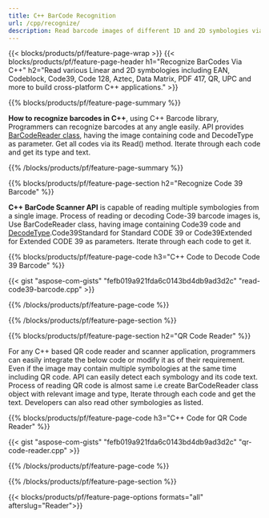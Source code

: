 ```yaml
---
title: C++ BarCode Recognition
url: /cpp/recognize/
description: Read barcode images of different 1D and 2D symbologies via C++ library
---
```


{{< blocks/products/pf/feature-page-wrap >}}
{{< blocks/products/pf/feature-page-header h1="Recognize BarCodes Via C++" h2="Read various Linear and 2D symbologies including  EAN, Codeblock, Code39, Code 128, Aztec, Data Matrix, PDF 417, QR, UPC and more to build cross-platform C++ applications." >}}

{{% blocks/products/pf/feature-page-summary %}}

**How to recognize barcodes in C++**, using C++ Barcode library, Programmers can recognize barcodes at any angle easily. API provides [BarCodeReader class](https://apireference.aspose.com/barcode/cpp/class/aspose.bar_code.bar_code_recognition.bar_code_reader), having the image containing code and DecodeType as parameter. Get all codes via its Read() method. Iterate through each code and get its type and text.  

{{% /blocks/products/pf/feature-page-summary  %}}

{{% blocks/products/pf/feature-page-section  h2="Recognize Code 39 Barcode" %}}

**C++ BarCode Scanner API** is capable of reading multiple symbologies from a single image. Process of reading or decoding Code-39 barcode images is, Use BarCodeReader class, having image containing Code39 code and [DecodeType](https://apireference.aspose.com/barcode/cpp/class/aspose.bar_code.bar_code_recognition.decode_type).Code39Standard for Standard CODE 39 or Code39Extended for Extended CODE 39 as parameters. Iterate through each code to get it.

{{% blocks/products/pf/feature-page-code h3="C++ Code to Decode Code 39 Barcode" %}}

{{< gist "aspose-com-gists" "fefb019a921fda6c0143bd4db9ad3d2c" "read-code39-barcode.cpp" >}}

{{% /blocks/products/pf/feature-page-code  %}}

{{% /blocks/products/pf/feature-page-section %}}

{{% blocks/products/pf/feature-page-section  h2="QR Code Reader" %}}

For any C++ based QR code reader and scanner application, programmers can easily integrate the below code or modify it as of their requirement. Even if the image may contain multiple symbologies at the same time including QR code. API can easily detect each symbology and its code text.  Process of reading QR code is almost same i.e create BarCodeReader class object with relevant image and type, Iterate through each code and get the text. Developers can also read other symbologies as listed.  

{{% blocks/products/pf/feature-page-code h3="C++ Code for QR Code Reader" %}}

{{< gist "aspose-com-gists" "fefb019a921fda6c0143bd4db9ad3d2c" "qr-code-reader.cpp" >}}

{{% /blocks/products/pf/feature-page-code  %}}

{{% /blocks/products/pf/feature-page-section %}}

{{< blocks/products/pf/feature-page-options formats="all" afterslug="Reader">}}